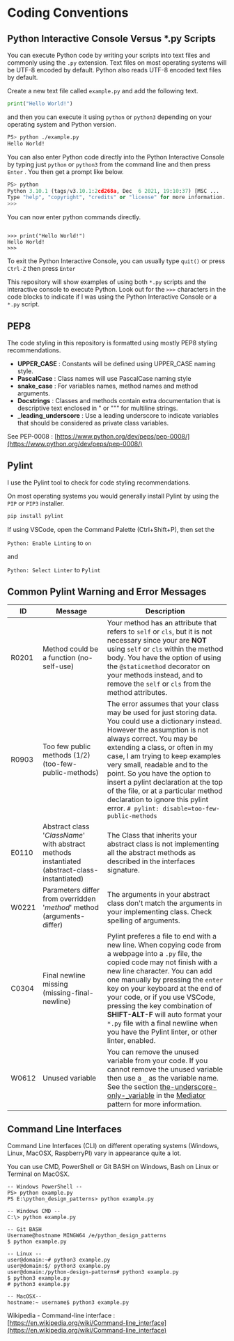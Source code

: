 # Coding Conventions

## Python Interactive Console Versus *.py Scripts

You can execute Python code by writing your scripts into text files and commonly using the `.py` extension. Text files on most operating systems will be UTF-8 encoded by default. Python also reads UTF-8 encoded text files by default. 

Create a new text file called `example.py` and add the following text.

``` python
print("Hello World!")
```

and then you can execute it using `python` or `python3` depending on your operating system and Python version.

``` bash
PS> python ./example.py
Hello World!
```

You can also enter Python code directly into the Python Interactive Console by typing just `python` or `python3` from the command line and then press `Enter` . You then get a prompt like below.

``` python
PS> python
Python 3.10.1 (tags/v3.10.1:2cd268a, Dec  6 2021, 19:10:37) [MSC ...
Type "help", "copyright", "credits" or "license" for more information.
>>>
```

You can now enter python commands directly.

``` 

>>> print("Hello World!")
Hello World!
>>> 
```

To exit the Python Interactive Console, you can usually type `quit()` or press `Ctrl-Z` then press `Enter`

This repository will show examples of using both `*.py` scripts and the interactive console to execute Python. Look out for the `>>>` characters in the code blocks to indicate if I was using the Python Interactive Console or a `*.py` script.

## PEP8

The code styling in this repository is formatted using mostly PEP8 styling recommendations.

* **UPPER_CASE** : Constants will be defined using UPPER_CASE naming style.
* **PascalCase** : Class names will use PascalCase naming style
* **snake_case** : For variables names, method names and method arguments.
* **Docstrings** : Classes and methods contain extra documentation that is descriptive text enclosed in " or """ for multiline strings.
* **_leading_underscore** : Use a leading underscore to indicate variables that should be considered as private class variables.

See PEP-0008 : [https://www.python.org/dev/peps/pep-0008/](https://www.python.org/dev/peps/pep-0008/)

## Pylint

I use the Pylint tool to check for code styling recommendations.

On most operating systems you would generally install Pylint by using the `PIP` or `PIP3` installer.

``` powershell
pip install pylint
```

If using VSCode, open the Command Palette (Ctrl+Shift+P), then set the 

`Python: Enable Linting` to `on`

and 

`Python: Select Linter` to `Pylint`

## Common Pylint Warning and Error Messages

| ID | Message | Description |
|-|-|-|
| R0201 | Method could be a function (no-self-use)<img width="500"/> | Your method has an attribute that refers to `self` or `cls`, but it is not necessary since your are **NOT** using `self` or `cls` within the method body. You have the option of using the `@staticmethod` decorator on your methods instead, and to remove the `self` or `cls` from the method attributes. |
| R0903 | Too few public methods (1/2) (too-few-public-methods) | The error assumes that your class may be used for just storing data. You could use a dictionary instead. However the assumption is not always correct. You may be extending a class, or often in my case, I am trying to keep examples very small, readable and to the point. So you have the option to insert a pylint declaration at the top of the file, or at a particular method declaration to ignore this pylint error. `# pylint: disable=too-few-public-methods` |
| E0110 | Abstract class '*ClassName*' with abstract methods instantiated (abstract-class-instantiated) | The Class that inherits your abstract class is not implementing all the abstract methods as described in the interfaces signature.|
| W0221 | Parameters differ from overridden '*method*' method (arguments-differ) | The arguments in your abstract class don't match the arguments in your implementing class. Check spelling of arguments.|
| C0304 | Final newline missing (missing-final-newline) | Pylint preferes a file to end with a new line. When copying code from a webpage into a `.py` file, the copied code may not finish with a new line character. You can add one manually by pressing the `enter` key on your keyboard at the end of your code, or if you use VSCode, pressing the key combination of **SHIFT-ALT-F** will auto format your `*.py` file with a final newline when you have the Pylint linter, or other linter, enabled.|
| W0612 | Unused variable | You can remove the unused variable from your code. If you cannot remove the unused variable then use a `_` as the variable name. See the section [the-underscore-only-_variable](mediator#the-underscore-only-_-variable) in the [Mediator](mediator) pattern for more information.

## Command Line Interfaces

Command Line Interfaces (CLI) on different operating systems (Windows, Linux, MacOSX, RaspberryPI) vary in appearance quite a lot.

You can use CMD, PowerShell or Git BASH on Windows, Bash on Linux or Terminal on MacOSX.

``` text
-- Windows PowerShell -- 
PS> python example.py
PS E:\python_design_patterns> python example.py

-- Windows CMD -- 
C:\> python example.py

-- Git BASH
Username@hostname MINGW64 /e/python_design_patterns
$ python example.py

-- Linux -- 
user@domain:~# python3 example.py
user@domain:$/ python3 example.py
user@domain:/python-design-patterns# python3 example.py
$ python3 example.py
# python3 example.py

-- MacOSX--
hostname:~ username$ python3 example.py
```

Wikipedia - Command-line interface : [https://en.wikipedia.org/wiki/Command-line_interface](https://en.wikipedia.org/wiki/Command-line_interface)
